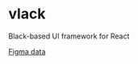 # vlack

Black-based UI framework for React

[Figma data](https://www.figma.com/community/file/1110281395043583052)
